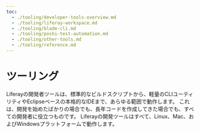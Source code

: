```yaml
---
toc:
  - ./tooling/developer-tools-overview.md
  - ./tooling/liferay-workspace.md
  - ./tooling/blade-cli.md
  - ./tooling/poshi-test-automation.md
  - ./tooling/other-tools.md
  - ./tooling/reference.md
---
```

# ツーリング

Liferayの開発者ツールは、標準的なビルドスクリプトから、軽量のCLIユーティリティやEclipseベースの本格的なIDEまで、あらゆる範囲で動作します。 これは、開発を始めたばかりの場合でも、長年コードを作成してきた場合でも、すべての開発者に役立つものです。 Liferayの開発ツールはすべて、Linux、Mac、およびWindowsプラットフォームで動作します。
